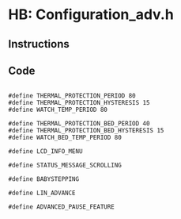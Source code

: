 # HB: Configuration_adv.h


## Instructions


## Code
```clike

#define THERMAL_PROTECTION_PERIOD 80
#define THERMAL_PROTECTION_HYSTERESIS 15
#define WATCH_TEMP_PERIOD 80

#define THERMAL_PROTECTION_BED_PERIOD 40
#define THERMAL_PROTECTION_BED_HYSTERESIS 15
#define WATCH_BED_TEMP_PERIOD 80

#define LCD_INFO_MENU

#define STATUS_MESSAGE_SCROLLING

#define BABYSTEPPING

#define LIN_ADVANCE

#define ADVANCED_PAUSE_FEATURE

```
